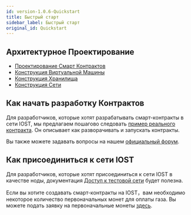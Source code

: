 ```yaml
---
id: version-1.0.6-Quickstart
title: Быстрый старт
sidebar_label: Быстрый старт
original_id: Quickstart
---
```


## Архитектурное Проектирование
- [Проектирование Смарт Контрактов](2-intro-of-iost/Smart-contract.md)
- [Конструкция Виртуальной Машины](2-intro-of-iost/VM.md)   
- [Конструкция Хранилища](2-intro-of-iost/Database.md)   
- [Конструкция Сети](2-intro-of-iost/Network-layer.md)   

## Как начать разработку Контрактов
Для разработчиков, которые хотят разрабатывать смарт-контракты в сети IOST, мы предлагаем пошагово следовать [пример реального контракта](5-lucky-bet/Design-Tech-data.md). Он описывает как разворачивать и запускать контракты.   

Вы также можете задавать вопросы на нашем [официальный форум](https://forum.iost.io).


## Как присоединиться к сети IOST
Для разработчиков, которые хотят присоединиться к сети IOST в качестве ноды, документация [Доступ к тестовой сети](4-running-iost-node/Deployment.md) будет полезна.

Если вы хотите создавать смарт-контракты на IOST，вам необходимо некоторое количество первоначальных монет для оплаты газа. Вы можете подать заявку на первоначальные монеты  [здесь](4-running-iost-node/Faucet.md).
